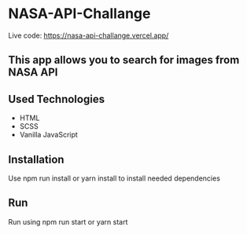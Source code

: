 # NASA-API-Challange
Live code: https://nasa-api-challange.vercel.app/

## This app allows you to search for images from NASA API

## Used Technologies
- HTML
- SCSS
- Vanilla JavaScript

## Installation
Use npm run install or yarn install to install needed dependencies

## Run
Run using npm run start or yarn start
